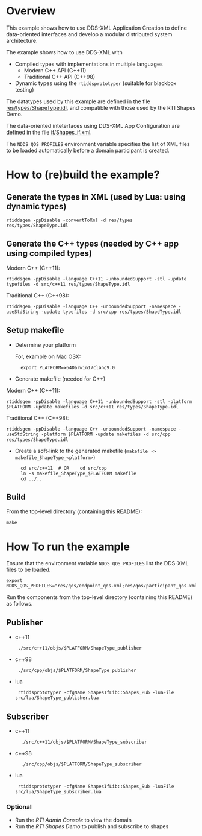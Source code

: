 # Overview

This example shows how to use DDS-XML Application Creation to define 
data-oriented interfaces and develop a modular distributed
system architecture. 
 
 The example shows how to use DDS-XML with
 
 - Compiled types with implementations in multiple languages
    - Modern C++ API (C++11)
    - Traditional C++ API (C++98)
 - Dynamic types using the `rtiddsprototyper` (suitable for blackbox testing)

The datatypes used by this example are defined in the file 
[res/types/ShapeType.idl](res/types/ShapeType.idl), and compatible with those 
used by the RTI Shapes Demo. 

The data-oriented inteterfaces using DDS-XML App Configuration are defined in 
the file [if/Shapes_if.xml](if/Shapes_if.xml). 

The `NDDS_QOS_PROFILES` environment variable specifies the list of XML files to 
be loaded automatically before a domain participant is created. 


# How to (re)build the example?

## Generate the types in XML (used by Lua: using dynamic types)

    rtiddsgen -ppDisable -convertToXml -d res/types res/types/ShapeType.idl
    
## Generate the C++ types (needed by C++ app using compiled types)

Modern C++ (C++11):

    rtiddsgen -ppDisable -language C++11 -unboundedSupport -stl -update typefiles -d src/c++11 res/types/ShapeType.idl 
    
    
Traditional C++ (C++98):

    rtiddsgen -ppDisable -language C++ -unboundedSupport -namespace -useStdString -update typefiles -d src/cpp res/types/ShapeType.idl 
    
    
    
## Setup makefile

- Determine your platform
   
  For, example on Mac OSX:
  
        export PLATFORM=x64Darwin17clang9.0 
    
- Generate makefile (needed for C++)

Modern C++ (C++11):

    rtiddsgen -ppDisable -language C++11 -unboundedSupport -stl -platform $PLATFORM -update makefiles -d src/c++11 res/types/ShapeType.idl 
	   
Traditional C++ (C++98):

    rtiddsgen -ppDisable -language C++ -unboundedSupport -namespace -useStdString -platform $PLATFORM -update makefiles -d src/cpp res/types/ShapeType.idl 
	   

- Create a soft-link to the generated makefile 
  (`makefile -> makefile_ShapeType_<platform>`)

        cd src/c++11  # OR    cd src/cpp
        ln -s makefile_ShapeType_$PLATFORM makefile
        cd ../..


## Build

From the top-level directory (containing this README):

    make


# How To run the example

Ensure that the environment variable `NDDS_QOS_PROFILES` list the DDS-XML files
to be loaded.

    export NDDS_QOS_PROFILES="res/qos/endpoint_qos.xml;res/qos/participant_qos.xml;res/qos/Shapes_qos.xml;if/Shapes.xml"

Run the components from the top-level directory (containing this README) 
as follows.

## Publisher

- c++11

	   ./src/c++11/objs/$PLATFORM/ShapeType_publisher 

- c++98

       ./src/cpp/objs/$PLATFORM/ShapeType_publisher 

- lua

	   rtiddsprototyper -cfgName ShapesIfLib::Shapes_Pub -luaFile src/lua/ShapeType_publisher.lua



## Subscriber

- c++11

        ./src/c++11/objs/$PLATFORM/ShapeType_subscriber 
        
- c++98

        ./src/cpp/objs/$PLATFORM/ShapeType_subscriber 
    
- lua

	   rtiddsprototyper -cfgName ShapesIfLib::Shapes_Sub -luaFile src/lua/ShapeType_subscriber.lua

### Optional

- Run the *RTI Admin Console* to view the domain
- Run the *RTI Shapes Demo* to publish and subscribe to shapes 

